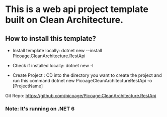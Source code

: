 # This is a web api project template built on Clean Architecture. 
## How to install this template? 
-	Install template locally: dotnet new --install Picoage.CleanArchitecture.RestApi  

-	Check if installed locally: dotnet new  -l 
               
- 	Create Project : CD into the directory you want to create the project and run this command  dotnet new PicoageCleanArchitectureRestApi -o [ProjectName]

Git Repo: https://github.com/picoage/Picoage.CleanArchitecture.RestApi    

### Note: It's running on .NET 6  
